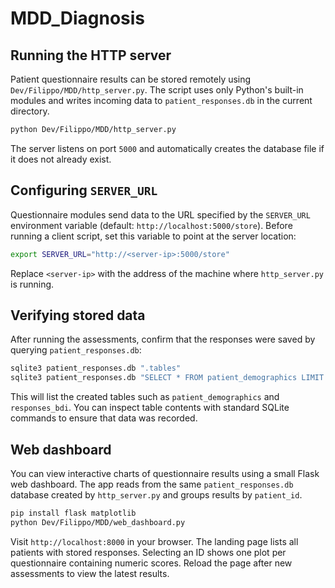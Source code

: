 # MDD_Diagnosis

## Running the HTTP server

Patient questionnaire results can be stored remotely using
`Dev/Filippo/MDD/http_server.py`.  The script uses only Python's built-in
modules and writes incoming data to `patient_responses.db` in the current
directory.

```bash
python Dev/Filippo/MDD/http_server.py
```

The server listens on port `5000` and automatically creates the database file if
it does not already exist.

## Configuring `SERVER_URL`

Questionnaire modules send data to the URL specified by the `SERVER_URL`
environment variable (default: `http://localhost:5000/store`).  Before running a
client script, set this variable to point at the server location:

```bash
export SERVER_URL="http://<server-ip>:5000/store"
```

Replace `<server-ip>` with the address of the machine where `http_server.py` is
running.

## Verifying stored data

After running the assessments, confirm that the responses were saved by querying
`patient_responses.db`:

```bash
sqlite3 patient_responses.db ".tables"
sqlite3 patient_responses.db "SELECT * FROM patient_demographics LIMIT 5;"
```

This will list the created tables such as `patient_demographics` and
`responses_bdi`.  You can inspect table contents with standard SQLite commands
to ensure that data was recorded.

## Web dashboard

You can view interactive charts of questionnaire results using a small Flask
web dashboard.  The app reads from the same `patient_responses.db` database
created by `http_server.py` and groups results by `patient_id`.

```bash
pip install flask matplotlib
python Dev/Filippo/MDD/web_dashboard.py
```

Visit `http://localhost:8000` in your browser.  The landing page lists all
patients with stored responses.  Selecting an ID shows one plot per questionnaire
containing numeric scores.  Reload the page after new assessments to view the
latest results.
